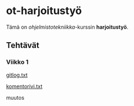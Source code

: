 # ot-harjoitustyö

Tämä on _ohjelmistotekniikka_-kurssin **harjoitustyö**. 

## Tehtävät
### Viikko 1
[gitlog.txt](https://github.com/Lukxsx/ot-harjoitustyo/blob/master/laskarit/viikko1/gitlog.txt)

[komentorivi.txt](https://github.com/Lukxsx/ot-harjoitustyo/blob/master/laskarit/viikko1/komentorivi.txt)

muutos
